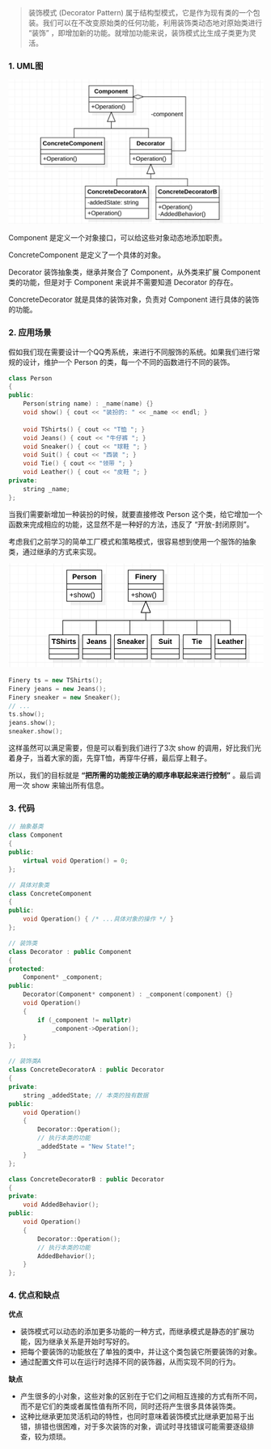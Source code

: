 > 装饰模式 (Decorator Pattern) 属于结构型模式，它是作为现有类的一个包装。我们可以在不改变原始类的任何功能，利用装饰类动态地对原始类进行 “装饰” ，即增加新的功能。就增加功能来说，装饰模式比生成子类更为灵活。

<!-- more -->

### 1. UML图

![image-20200118150748591](decorator.png)

Component 是定义一个对象接口，可以给这些对象动态地添加职责。

ConcreteComponent 是定义了一个具体的对象。

Decorator 装饰抽象类，继承并聚合了 Component，从外类来扩展 Component 类的功能，但是对于 Component 来说并不需要知道 Decorator 的存在。

ConcreteDecorator 就是具体的装饰对象，负责对 Component 进行具体的装饰的功能。 

### 2. 应用场景

假如我们现在需要设计一个QQ秀系统，来进行不同服饰的系统。如果我们进行常规的设计，维护一个 Person 的类，每一个不同的函数进行不同的装饰。

```c++
class Person
{
public:
    Person(string name) : _name(name) {}
    void show() { cout << "装扮的: " << _name << endl; }

    void TShirts() { cout << "T恤 "; }
    void Jeans() { cout << "牛仔裤 "; }
    void Sneaker() { cout << "球鞋 "; }
    void Suit() { cout << "西装 "; }
    void Tie() { cout << "领带 "; }
    void Leather() { cout << "皮鞋 "; }
private:
    string _name;
};
```

当我们需要新增加一种装扮的时候，就要直接修改 Person 这个类，给它增加一个函数来完成相应的功能，这显然不是一种好的方法，违反了 “开放-封闭原则”。

考虑我们之前学习的简单工厂模式和策略模式，很容易想到使用一个服饰的抽象类，通过继承的方式来实现。

<img src="example.png" alt="image-20200118152251470" style="zoom:67%;" />

```c++
Finery ts = new TShirts();
Finery jeans = new Jeans();
Finery sneaker = new Sneaker();
// ...
ts.show();
jeans.show();
sneaker.show();
```

这样虽然可以满足需要，但是可以看到我们进行了3次 show 的调用，好比我们光着身子，当着大家的面，先穿T恤，再穿牛仔裤，最后穿上鞋子。

所以，我们的目标就是 **<font clor='red'>“把所需的功能按正确的顺序串联起来进行控制”</font>**  。最后调用一次 show 来输出所有信息。

### 3. 代码

```c++
// 抽象基类
class Component
{
public:
    virtual void Operation() = 0;
};
```

```c++
// 具体对象类
class ConcreteComponent
{
public:
    void Operation() { /* ...具体对象的操作 */ }
};
```

```c++
// 装饰类
class Decorator : public Component
{
protected:
    Component* _component;
public:
    Decorator(Component* component) : _component(component) {}
    void Operation()
    {
        if (_component != nullptr)
            _component->Operation();
    }
};
```

```c++
// 装饰类A
class ConcreteDecoratorA : public Decorator
{
private:
    string _addedState; // 本类的独有数据
public:
    void Operation()
    {
        Decorator::Operation();
        // 执行本类的功能
        _addedState = "New State!";   
    }
};
```

```c++
class ConcreteDecoratorB : public Decorator
{
private:
    void AddedBehavior();
public:
    void Operation()
    {
        Decorator::Operation();
        // 执行本类的功能
        AddedBehavior();
    }
};
```

### 4. 优点和缺点

**优点**

- 装饰模式可以动态的添加更多功能的一种方式，而继承模式是静态的扩展功能，因为继承关系是开始时写好的。
- 把每个要装饰的功能放在了单独的类中，并让这个类包装它所要装饰的对象。
- 通过配置文件可以在运行时选择不同的装饰器，从而实现不同的行为。

**缺点**

- 产生很多的小对象，这些对象的区别在于它们之间相互连接的方式有所不同，而不是它们的类或者属性值有所不同，同时还将产生很多具体装饰类。
- 这种比继承更加灵活机动的特性，也同时意味着装饰模式比继承更加易于出错，排错也很困难，对于多次装饰的对象，调试时寻找错误可能需要逐级排查，较为烦琐。